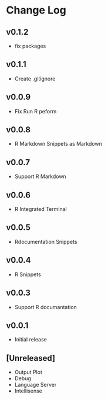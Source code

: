 # Change Log
## v0.1.2
* fix packages

## v0.1.1
* Create .gitignore

## v0.0.9
* Fix Run R peform

## v0.0.8
* R Markdown Snippets as Markdown
## v0.0.7
* Support R Markdown

## v0.0.6
* R Integrated Terminal

## v0.0.5
* Rdocumentation Snippets

## v0.0.4
* R Snippets

## v0.0.3
* Support R documantation

## v0.0.1
* Initial release

## [Unreleased]
* Output Plot
* Debug
* Language Server
* Intellisense